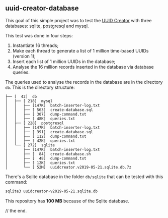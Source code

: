 ## uuid-creator-database

This goal of this simple project was to test the [UUID Creator](https://github.com/f4b6a3/uuid-creator) with three databases: sqlite, postgresql and mysql.

This test was done in four steps:

1. Instantiate 16 threads;
2. Make each thread to generate a list of 1 million time-based UUIDs (version 1);
3. Insert each list of 1 million UUIDs in the database;
4. Analyse the 16 million records inserted in the database via database queries.

The queries used to analyse the records in the database are in the directory `db`. This is the directory structure:

```text
├── [  42]  db
│   ├── [ 218]  mysql
│   │   ├── [147K]  batch-inserter-log.txt
│   │   ├── [ 563]  create-database.sql
│   │   ├── [ 307]  dump-command.txt
│   │   ├── [ 48K]  queries.txt
│   ├── [ 228]  postgresql
│   │   ├── [147K]  batch-inserter-log.txt
│   │   ├── [ 391]  create-database.sql
│   │   ├── [ 112]  dump-command.txt
│   │   ├── [ 42K]  queries.txt
│   └── [ 272]  sqlite
│       ├── [147K]  batch-inserter-log.txt
│       ├── [  84]  create-database.sh
│       ├── [  48]  dump-command.txt
│       ├── [ 12K]  queries.txt
│       └── [ 52M]  uuidcreator.v2019-05-21.sqlite.db.7z
```

There's a Sqlite database in the folder `db/sqlite` that can be tested with this command:

```bash
sqlite3 uuidcreator-v2019-05-21.sqlite.db
```

This repository has **100 MB** because of the Sqlite database.

// the end.
